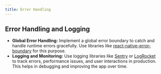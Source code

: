 ```yaml
---
title: Error Handling
---
```


## Error Handling and Logging

- **Global Error Handling:** Implement a global error boundary to catch and handle runtime errors gracefully. Use libraries like [react-native-error-boundary](https://github.com/aidanlobato/react-native-error-boundary) for this purpose.
- **Logging and Monitoring:** Use logging libraries like [Sentry](https://sentry.io/for/react-native/) or [LogRocket](https://logrocket.com/for/react-native) to track errors, performance issues, and user interactions in production. This helps in debugging and improving the app over time.

